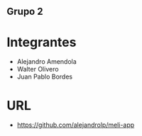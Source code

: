 ## Grupo 2
# Integrantes
* Alejandro Amendola
* Walter Olivero
* Juan Pablo Bordes
# URL
* https://github.com/alejandrolp/meli-app